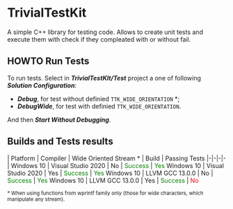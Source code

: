 # TrivialTestKit
A simple C++ library for testing code. 
Allows to create unit tests and execute them with check if they compleated with or without fail.

## HOWTO Run Tests 
To run tests. Select in ***TrivialTestKIt/Test*** project a one of following ***Solution Configuration***:
- ***Debug***, for test without definied `TTK_WIDE_ORIENTATION` \*;
- ***DebugWide***, for test with definied `TTK_WIDE_ORIENTATION`.

And then ***Start Without Debugging***.

## Builds and Tests results

| Platform | Compiler | Wide Oriented Stream \* | Build | Passing Tests
|-|-|-|-|
Windows 10 | Visual Studio 2020 | No | <span style="color:green">Success</span> | <span style="color:green">Yes</span>
Windows 10 | Visual Studio 2020 | Yes | <span style="color:green">Success</span> | <span style="color:green">Yes</span>
Windows 10 | LLVM GCC 13.0.0 | No | <span style="color:green">Success</span> | <span style="color:green">Yes</span>
Windows 10 | LLVM GCC 13.0.0 | Yes | <span style="color:green">Success</span> | <span style="color:red">No</span>

<sup>\* When using functions from wprintf family only (those for wide characters, which manipulate any stream).</sup>

